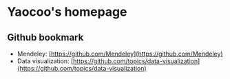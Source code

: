 # Yaocoo's homepage

## Github bookmark

- Mendeley: [https://github.com/Mendeley](https://github.com/Mendeley)
- Data visualization: [https://github.com/topics/data-visualization](https://github.com/topics/data-visualization)